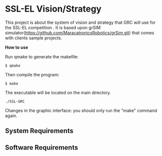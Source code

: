 

SSL-EL Vision/Strategy
=======================
This project is about the system of vision and strategy that GRC will use for the SSL-EL competition . It is based upon grSIM simulator(https://github.com/MaracatronicsRobotics/grSim.git) that comes with clients sample projects.


__How to use__

Run qmake to generate the makefile:

```
$ qmake 
```
Then compile the program:

```
$ make
```

The executable will be located on the main directory.


```
./SSL-GRC
```

Changes in the graphic interface: you should only run the "make" command again.



System Requirements
-----------------------



Software Requirements
---------------------

